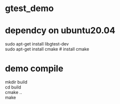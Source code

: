# gtest_demo
# dependcy on ubuntu20.04 
  sudo apt-get install libgtest-dev   
  sudo apt-get install cmake # install cmake   
# demo compile
  mkdir build  
  cd build  
  cmake ..  
  make  
